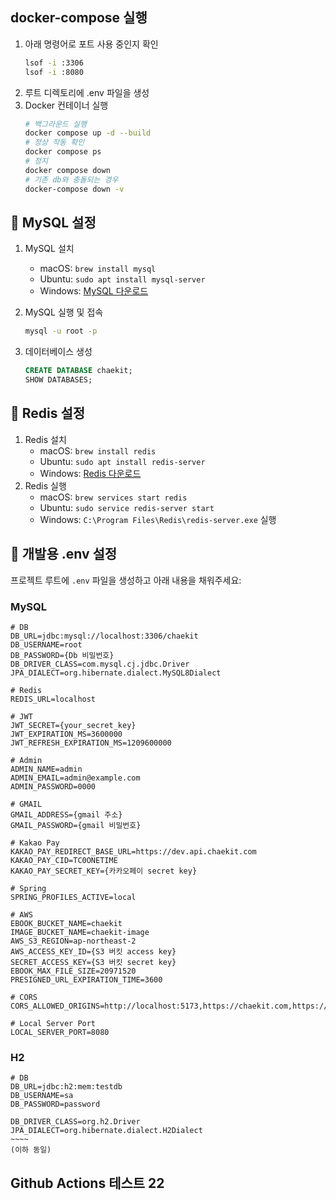 ## docker-compose 실행

1. 아래 명령어로 포트 사용 중인지 확인
   ```bash
   lsof -i :3306
   lsof -i :8080
   ```
2. 루트 디렉토리에 .env 파일을 생성
3. Docker 컨테이너 실행
   ```bash
   # 백그라운드 실행
   docker compose up -d --build
   # 정상 작동 확인
   docker compose ps
   # 정지
   docker compose down
   # 기존 db와 충돌되는 경우
   docker-compose down -v
   ```

## 🐬 MySQL 설정

1. MySQL 설치

   - macOS: `brew install mysql`
   - Ubuntu: `sudo apt install mysql-server`
   - Windows: [MySQL 다운로드](https://dev.mysql.com/downloads/mysql/)

2. MySQL 실행 및 접속
   ```bash
   mysql -u root -p
   ```
3. 데이터베이스 생성
   ```sql
   CREATE DATABASE chaekit;
   SHOW DATABASES;
   ```

## 🐳 Redis 설정

1. Redis 설치
   - macOS: `brew install redis`
   - Ubuntu: `sudo apt install redis-server`
   - Windows: [Redis 다운로드](https://redis.io/download)
2. Redis 실행
   - macOS: `brew services start redis`
   - Ubuntu: `sudo service redis-server start`
   - Windows: `C:\Program Files\Redis\redis-server.exe` 실행

## 🔐 개발용 .env 설정

프로젝트 루트에 `.env` 파일을 생성하고 아래 내용을 채워주세요:

### MySQL

```env
# DB
DB_URL=jdbc:mysql://localhost:3306/chaekit
DB_USERNAME=root
DB_PASSWORD={Db 비밀번호}
DB_DRIVER_CLASS=com.mysql.cj.jdbc.Driver
JPA_DIALECT=org.hibernate.dialect.MySQL8Dialect

# Redis
REDIS_URL=localhost

# JWT
JWT_SECRET={your_secret_key}
JWT_EXPIRATION_MS=3600000
JWT_REFRESH_EXPIRATION_MS=1209600000

# Admin
ADMIN_NAME=admin
ADMIN_EMAIL=admin@example.com
ADMIN_PASSWORD=0000

# GMAIL
GMAIL_ADDRESS={gmail 주소}
GMAIL_PASSWORD={gmail 비밀번호}

# Kakao Pay
KAKAO_PAY_REDIRECT_BASE_URL=https://dev.api.chaekit.com
KAKAO_PAY_CID=TC0ONETIME
KAKAO_PAY_SECRET_KEY={카카오페이 secret key}

# Spring
SPRING_PROFILES_ACTIVE=local

# AWS
EBOOK_BUCKET_NAME=chaekit
IMAGE_BUCKET_NAME=chaekit-image
AWS_S3_REGION=ap-northeast-2
AWS_ACCESS_KEY_ID={S3 버킷 access key}
SECRET_ACCESS_KEY={S3 버킷 secret key}
EBOOK_MAX_FILE_SIZE=20971520
PRESIGNED_URL_EXPIRATION_TIME=3600

# CORS
CORS_ALLOWED_ORIGINS=http://localhost:5173,https://chaekit.com,https://*.chaekit.com

# Local Server Port
LOCAL_SERVER_PORT=8080

```

### H2

```env
# DB
DB_URL=jdbc:h2:mem:testdb
DB_USERNAME=sa
DB_PASSWORD=password

DB_DRIVER_CLASS=org.h2.Driver
JPA_DIALECT=org.hibernate.dialect.H2Dialect
~~~~
(이하 동일)
```

## Github Actions 테스트 22
